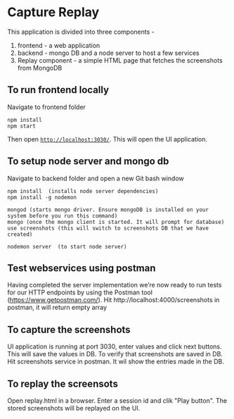 # Capture Replay

This application is divided into three components -
1) frontend - a web application
2) backend - mongo DB and a node server to host a few services
3) Replay component - a simple HTML page that fetches the screenshots from MongoDB

## To run frontend locally

Navigate to frontend folder 
```
npm install
npm start
```

Then open [`http://localhost:3030/`](http://localhost:3030/). This will open the UI application.

## To setup node server and mongo db

Navigate to backend folder and open a new Git bash window
```
npm install  (installs node server dependencies)
npm install -g nodemon

mongod (starts mongo driver. Ensure mongoDB is installed on your system before you run this command)
mongo (once the mongo client is started. It will prompt for database)
use screenshots (this will switch to screenshots DB that we have created)

nodemon server  (to start node server)
```
## Test webservices using postman

Having completed the server implementation we’re now ready to run tests for our HTTP endpoints by using the Postman tool (https://www.getpostman.com/).
Hit http://localhost:4000/screenshots in postman, it will return empty array

## To capture the screenshots

UI application is running at port 3030, enter values and click next buttons. This will save the values in DB.
To verify that screenshots are saved in DB. Hit screenshots service in postman. It wil show the entries made in the DB.

## To replay the screensots

Open replay.html in a browser. Enter a session id and clik "Play button". The stored screenshots will be replayed on the UI.

